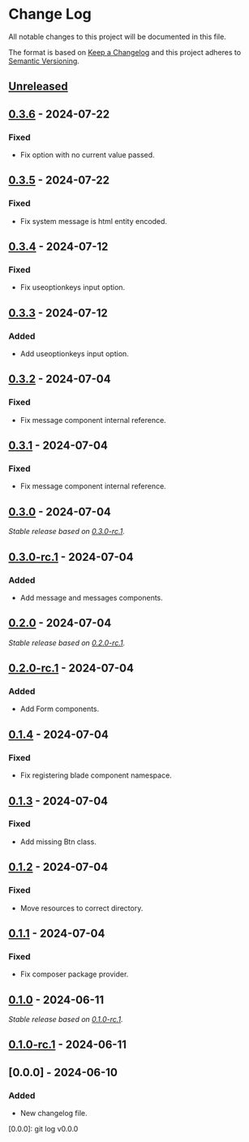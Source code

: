 # Change Log
All notable changes to this project will be documented in this file.

The format is based on [Keep a Changelog](http://keepachangelog.com/)
and this project adheres to [Semantic Versioning](http://semver.org/).

## [Unreleased]

## [0.3.6] - 2024-07-22

### Fixed

- Fix option with no current value passed.

## [0.3.5] - 2024-07-22

### Fixed

- Fix system message is html entity encoded.

## [0.3.4] - 2024-07-12

### Fixed

- Fix useoptionkeys input option.

## [0.3.3] - 2024-07-12

### Added

- Add useoptionkeys input option.

## [0.3.2] - 2024-07-04

### Fixed

- Fix message component internal reference.

## [0.3.1] - 2024-07-04

### Fixed

- Fix message component internal reference.

## [0.3.0] - 2024-07-04

_Stable release based on [0.3.0-rc.1]._

## [0.3.0-rc.1] - 2024-07-04

### Added

- Add message and messages components.

## [0.2.0] - 2024-07-04

_Stable release based on [0.2.0-rc.1]._

## [0.2.0-rc.1] - 2024-07-04

### Added

- Add Form components.

## [0.1.4] - 2024-07-04

### Fixed

- Fix registering blade component namespace.

## [0.1.3] - 2024-07-04

### Fixed

- Add missing Btn class.

## [0.1.2] - 2024-07-04

### Fixed

- Move resources to correct directory.

## [0.1.1] - 2024-07-04

### Fixed

- Fix composer package provider.

## [0.1.0] - 2024-06-11

_Stable release based on [0.1.0-rc.1]._

## [0.1.0-rc.1] - 2024-06-11

## [0.0.0] - 2024-06-10

### Added

- New changelog file.

[Unreleased]: https://https://github.com/internetguru/blade-components/compare/staging...dev
[0.3.6]: https://https://github.com/internetguru/blade-components/compare/v0.3.5...v0.3.6
[0.3.5]: https://https://github.com/internetguru/blade-components/compare/v0.3.4...v0.3.5
[0.3.4]: https://https://github.com/internetguru/blade-components/compare/v0.3.3...v0.3.4
[0.3.3]: https://https://github.com/internetguru/blade-components/compare/v0.3.2...v0.3.3
[0.3.2]: https://https://github.com/internetguru/blade-components/compare/v0.3.1...v0.3.2
[0.3.1]: https://https://github.com/internetguru/blade-components/compare/v0.3.0...v0.3.1
[0.3.0]: https://https://github.com/internetguru/blade-components/compare/v0.2.0...v0.3.0
[0.3.0-rc.1]: https://github.com/internetguru/blade-components/releases/tag/v0.2.0
[0.2.0]: https://https://github.com/internetguru/blade-components/compare/v0.1.4...v0.2.0
[0.2.0-rc.1]: https://github.com/internetguru/blade-components/releases/tag/v0.1.4
[0.1.4]: https://https://github.com/internetguru/blade-components/compare/v0.1.3...v0.1.4
[0.1.3]: https://https://github.com/internetguru/blade-components/compare/v0.1.2...v0.1.3
[0.1.2]: https://https://github.com/internetguru/blade-components/compare/v0.1.1...v0.1.2
[0.1.1]: https://https://github.com/internetguru/blade-components/compare/v0.1.0...v0.1.1
[0.1.0]: https://https://github.com/internetguru/blade-components/compare/v0.0.0...v0.1.0
[0.1.0-rc.1]: https://github.com/internetguru/blade-components/releases/tag/v0.0.0
[0.0.0]: git log v0.0.0
